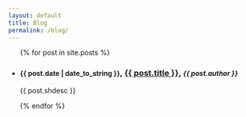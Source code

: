 ```yaml
---
layout: default
title: Blog
permalink: /blog/
---
```


<ul>
  {% for post in site.posts %}
    <li><h3><small>{{ post.date | date_to_string }}</small>, <a href="{{ post.url }}">{{ post.title }}</a>, <small><i>{{ post.author }}</i></small></h3>
    <p>{{ post.shdesc }}</p></li>
  {% endfor %}


